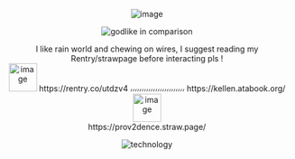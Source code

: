 <div align="center">
  
![image](https://github.com/user-attachments/assets/cdae7af0-efee-4e6f-914b-6337a5256ee9)


![godlike in comparison](https://github.com/user-attachments/assets/4a326370-3240-4b67-9316-9f7aaab8d7fb)



<div align="center">
I like rain world and chewing on wires, I suggest reading my Rentry/strawpage before interacting pls !
  <div align="center">
<img width="50" height="50" alt="image" src="https://github.com/user-attachments/assets/22623956-b5c6-472a-b214-d2b3cc545804" />
https://rentry.co/utdzv4   ៸៸៸៸៸៸៸៸៸៸៸៸៸៸៸៸៸៸៸៸៸៸៸៸   https://kellen.atabook.org/ <img width="50" height="50" alt="image" src="https://github.com/user-attachments/assets/252694de-4f72-4c5c-bd55-acf061d90003" />

  <div align="center">
      https://prov2dence.straw.page/
    
  <div align="center">
      
![technology](https://github.com/user-attachments/assets/9e9222c2-55d6-4821-8c3f-f62010468701)
